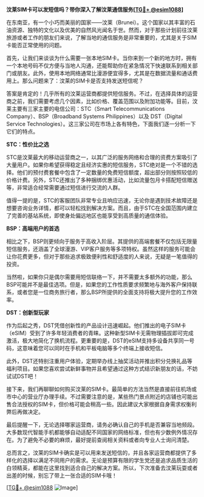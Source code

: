 **汶莱SIM卡可以发短信吗？带你深入了解汶莱通信服务[[TG💪+ @esim1088](https://t.me/s/esim1088)]**

在东南亚，有一个小巧而美丽的国家——汶莱（Brunei）。这个国家以其丰富的石油资源、独特的文化以及优美的自然风光闻名于世。然而，对于那些计划前往汶莱旅游或者工作的朋友们来说，了解当地的通信服务是非常重要的，尤其是关于SIM卡能否正常使用的问题。

首先，让我们来谈谈为什么需要一张本地SIM卡。当你来到一个新的地方时，拥有一个本地号码不仅方便与当地人沟通，还能帮助你在紧急情况下快速联系到相关部门或朋友。此外，使用本地网络通常比漫游便宜得多，尤其是在数据流量和通话费用上。那么问题来了：汶莱的SIM卡是否支持发送短信呢？

答案是肯定的！几乎所有的汶莱运营商都提供短信服务。不过，在选择具体的运营商之前，我们需要考虑几个因素，比如价格、覆盖范围以及附加功能等。目前，汶莱主要有三家主要的电信公司：STC（Smart Telecommunications Company）、BSP（Broadband Systems Philippines）以及 DST（Digital Service Technologies）。这三家公司在市场上各有特色，下面我们逐一分析一下它们的特点。

**STC：性价比之选**

STC是汶莱最大的移动运营商之一，以其广泛的服务网络和合理的资费方案吸引了大量用户。如果你希望获得稳定且经济实惠的短信服务，STC绝对是一个不错的选择。他们的预付费套餐中包含了一定数量的免费短信额度，超出部分则按照较低的价格计费。另外，STC还推出了多种捆绑优惠活动，比如流量包月卡搭配短信赠送等，非常适合经常需要通过短信进行交流的人群。

值得一提的是，STC的客服团队非常专业且响应迅速，无论你是遇到技术故障还是想要咨询业务详情，都可以轻松找到解决方案。而且，由于STC在全国范围内建立了完善的基站系统，即使身处偏远地区也能享受到高质量的通信体验。

**BSP：高端用户的首选**

相比之下，BSP则更倾向于服务于高收入阶层。其提供的高端套餐不仅包括无限量短信服务，还涵盖了全球漫游、VIP客户服务等多项特权。虽然这样的服务可能会让你花费更多，但对于那些追求极致便利性和舒适度的人来说，无疑是一笔值得的投资。

当然啦，如果你只是偶尔需要用短信联络一下，并不需要太多额外的功能，那么BSP可能并不是最佳选项。但是，如果您的工作性质要求频繁地与海外客户保持联系，或者您是一位商务旅行者，那么BSP所提供的全面支持将极大提升您的工作效率。

**DST：创新型玩家**

作为后起之秀，DST凭借创新性的产品设计迅速崛起。他们推出的电子SIM卡（eSIM）受到了许多年轻消费者的青睐。这种新型SIM卡无需物理插拔即可完成激活，极大地简化了换机流程。更重要的是，DST的eSIM支持多设备共享同一号码，这意味着您可以同时在手机和平板电脑等多个终端上接收短信。

此外，DST还特别注重用户体验，定期举办线上抽奖活动并推出积分兑换礼品等福利项目。如果您喜欢尝试新鲜事物并且希望通过这种方式结识新朋友的话，不妨试试DST吧！

接下来，我们再聊聊如何购买汶莱的SIM卡。最简单的方法当然是直接前往机场或市中心的营业厅办理手续。不过需要注意的是，某些热门景点附近的店铺也可能出售合法授权的SIM卡，但价格可能会稍高一些。因此建议大家根据自身需求权衡利弊后再做决定。

最后提醒一下，无论选择哪家运营商，请务必确认自己的手机是否兼容当地频段。大多数现代智能手机都能够自动适配不同国家的网络标准，但也有少数例外情况存在。为了避免不必要的麻烦，最好提前查阅相关资料或者向专业人士询问清楚。

总而言之，汶莱的SIM卡确实是可以用来发送短信的，并且各家运营商都提供了多样化的选择以满足不同用户的需求。无论是预算有限的学生党还是追求品质生活的白领精英，都能在这里找到适合自己的解决方案。所以，下次准备去汶莱玩耍或者出差的时候，别忘了带上一张合适的SIM卡哦！

[[TG💪+ @esim1088](https://t.me/s/esim1088) ![Image](https://i.postimg.cc/4NQfJmqS/Snipaste-2025-05-13-00-14-12.png)]